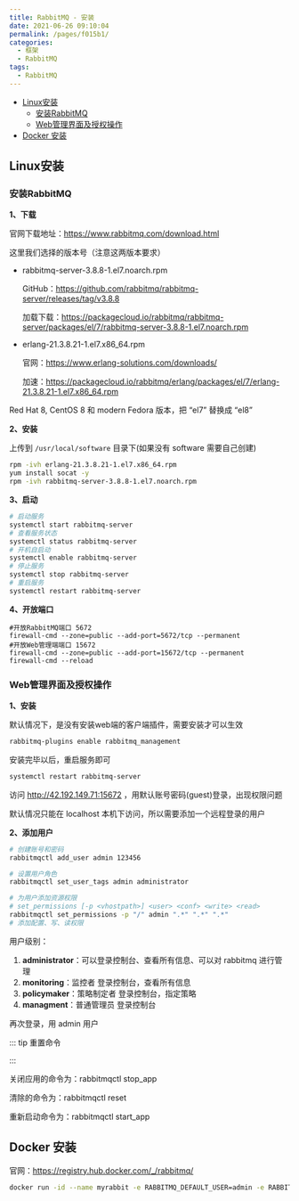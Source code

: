 ```yaml
---
title: RabbitMQ - 安装
date: 2021-06-26 09:10:04
permalink: /pages/f015b1/
categories: 
  - 框架
  - RabbitMQ
tags: 
  - RabbitMQ
---
```


<!-- START doctoc generated TOC please keep comment here to allow auto update -->
<!-- DON'T EDIT THIS SECTION, INSTEAD RE-RUN doctoc TO UPDATE -->


- [Linux安装](#linux%E5%AE%89%E8%A3%85)
  - [安装RabbitMQ](#%E5%AE%89%E8%A3%85rabbitmq)
  - [Web管理界面及授权操作](#web%E7%AE%A1%E7%90%86%E7%95%8C%E9%9D%A2%E5%8F%8A%E6%8E%88%E6%9D%83%E6%93%8D%E4%BD%9C)
- [Docker 安装](#docker-%E5%AE%89%E8%A3%85)

<!-- END doctoc generated TOC please keep comment here to allow auto update -->

## Linux安装

### 安装RabbitMQ

**1、下载**

官网下载地址：<https://www.rabbitmq.com/download.html>

这里我们选择的版本号（注意这两版本要求）

- rabbitmq-server-3.8.8-1.el7.noarch.rpm

  GitHub：<https://github.com/rabbitmq/rabbitmq-server/releases/tag/v3.8.8>

  加载下载：<https://packagecloud.io/rabbitmq/rabbitmq-server/packages/el/7/rabbitmq-server-3.8.8-1.el7.noarch.rpm>

- erlang-21.3.8.21-1.el7.x86_64.rpm

  官网：https://www.erlang-solutions.com/downloads/

  加速：<https://packagecloud.io/rabbitmq/erlang/packages/el/7/erlang-21.3.8.21-1.el7.x86_64.rpm>



Red Hat 8, CentOS 8 和 modern Fedora 版本，把 “el7” 替换成 “el8”

**2、安装**

上传到 `/usr/local/software` 目录下(如果没有 software 需要自己创建)

```sh
rpm -ivh erlang-21.3.8.21-1.el7.x86_64.rpm
yum install socat -y
rpm -ivh rabbitmq-server-3.8.8-1.el7.noarch.rpm
```

**3、启动**



```sh
# 启动服务
systemctl start rabbitmq-server
# 查看服务状态
systemctl status rabbitmq-server
# 开机自启动
systemctl enable rabbitmq-server
# 停止服务
systemctl stop rabbitmq-server
# 重启服务
systemctl restart rabbitmq-server
```



**4、开放端口**

```shell
#开放RabbitMQ端口 5672
firewall-cmd --zone=public --add-port=5672/tcp --permanent
#开放Web管理端端口 15672
firewall-cmd --zone=public --add-port=15672/tcp --permanent
firewall-cmd --reload
```





### Web管理界面及授权操作

**1、安装**

默认情况下，是没有安装web端的客户端插件，需要安装才可以生效

```sh
rabbitmq-plugins enable rabbitmq_management
```

安装完毕以后，重启服务即可

```sh
systemctl restart rabbitmq-server
```

访问 http://42.192.149.71:15672 ，用默认账号密码(guest)登录，出现权限问题

默认情况只能在 localhost 本机下访问，所以需要添加一个远程登录的用户

**2、添加用户**



```sh
# 创建账号和密码
rabbitmqctl add_user admin 123456

# 设置用户角色
rabbitmqctl set_user_tags admin administrator

# 为用户添加资源权限
# set_permissions [-p <vhostpath>] <user> <conf> <write> <read>
rabbitmqctl set_permissions -p "/" admin ".*" ".*" ".*"
# 添加配置、写、读权限
```



用户级别：

1. **administrator**：可以登录控制台、查看所有信息、可以对 rabbitmq 进行管理
2. **monitoring**：监控者 登录控制台，查看所有信息
3. **policymaker**：策略制定者 登录控制台，指定策略
4. **managment**：普通管理员 登录控制台



再次登录，用 admin 用户



::: tip 重置命令

:::

关闭应用的命令为：rabbitmqctl stop_app

清除的命令为：rabbitmqctl reset

重新启动命令为：rabbitmqctl start_app



## Docker 安装

官网：<https://registry.hub.docker.com/_/rabbitmq/>



```sh
docker run -id --name myrabbit -e RABBITMQ_DEFAULT_USER=admin -e RABBITMQ_DEFAULT_PASS=123456 -p 15672:15672 rabbitmq:3-management
```

